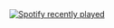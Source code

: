 <div align="center">
  <a href="https://open.spotify.com/user/31wqtt354ldoxvkpszjlyuqgwfcy">
    <img src="https://spotify-recently-played-readme.vercel.app/api?user=31wqtt354ldoxvkpszjlyuqgwfcy&count=3" alt="Spotify recently played"  />
  </a>
</div>

###
